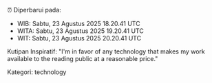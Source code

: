 ⏰ Diperbarui pada:
- WIB: Sabtu, 23 Agustus 2025 18.20.41 UTC
- WITA: Sabtu, 23 Agustus 2025 19.20.41 UTC
- WIT: Sabtu, 23 Agustus 2025 20.20.41 UTC

Kutipan Inspiratif:
"I'm in favor of any technology that makes my work available to the reading public at a reasonable price."


Kategori: technology

